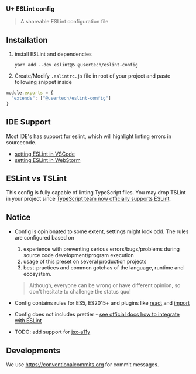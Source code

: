 ### U+ ESLint config
> A shareable ESLint configuration file

## Installation

1.  install ESLint and dependencies

    `yarn add --dev eslint@5 @usertech/eslint-config`

1.  Create/Modify `.eslintrc.js` file in root of your project and paste following snippet inside

```js
module.exports = {
  "extends": ["@usertech/eslint-config"]
}
```

## IDE Support

Most IDE's has support for eslint, which will highlight linting errors in sourcecode.

* [setting ESLint in VSCode](https://marketplace.visualstudio.com/items?itemName=dbaeumer.vscode-eslint)
* [setting ESLint in WebStorm](https://www.jetbrains.com/help/webstorm/eslint.html)

## ESLint vs TSLint

This config is fully capable of linting TypeScript files. You may drop TSLint in your project since [TypeScript team now officially supports ESLint](https://eslint.org/blog/2019/01/future-typescript-eslint).

## Notice

* Config is opinionated to some extent, settings might look odd. The rules are configured based on

  1.  experience with preventing serious errors/bugs/problems during source code development/program execution
  2.  usage of this preset on several production projects
  3.  best-practices and common gotchas of the language, runtime and ecosystem.

  > Although, everyone can be wrong or have different opinion, so don't hesitate to challenge the status quo!

* Config contains rules for ES5, ES2015+ and plugins like [react](https://github.com/yannickcr/eslint-plugin-react) and [import](https://github.com/benmosher/eslint-plugin-import)

* Config does not includes prettier - [see official docs how to integrate with ESLint](https://prettier.io/docs/en/eslint.html)

* TODO: add support for [jsx-a11y](https://github.com/evcohen/eslint-plugin-jsx-a11y)

## Developments

We use https://conventionalcommits.org for commit messages.
